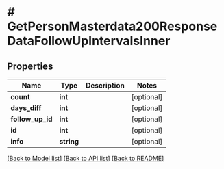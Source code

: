 # # GetPersonMasterdata200ResponseDataFollowUpIntervalsInner

## Properties

Name | Type | Description | Notes
------------ | ------------- | ------------- | -------------
**count** | **int** |  | [optional]
**days_diff** | **int** |  | [optional]
**follow_up_id** | **int** |  | [optional]
**id** | **int** |  | [optional]
**info** | **string** |  | [optional]

[[Back to Model list]](../../README.md#models) [[Back to API list]](../../README.md#endpoints) [[Back to README]](../../README.md)
